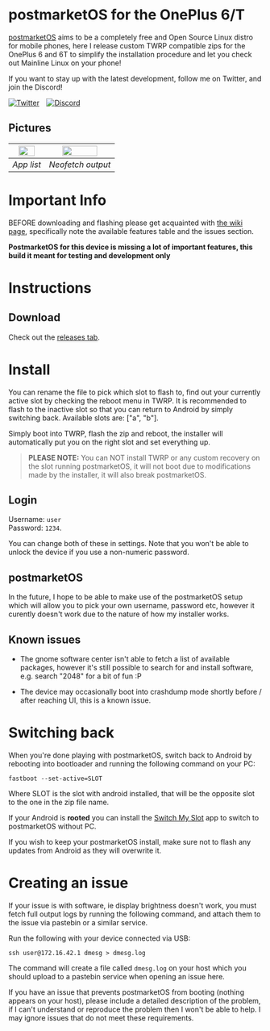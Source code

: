 # postmarketOS for the OnePlus 6/T

[postmarketOS](https://postmarketOS.org) aims to be a completely free and Open Source Linux distro for mobile phones, here I release custom TWRP compatible zips for the OnePlus 6 and 6T to simplify the installation procedure and let you check out Mainline Linux on your phone!

If you want to stay up with the latest development, follow me on Twitter, and join the Discord!

[![Twitter](https://img.shields.io/twitter/follow/calebccff?label=%40calebccff&style=flat)](https://twitter.com/calebccff) [![Discord](https://img.shields.io/discord/674261029265604610?label=Discord&style=flat)](https://discord.gg/haVG9Ga)


## Pictures

|<img src="images/appscreen.jpg" width="75%"></img>|<img src="images/neofetch.jpg" width="75%"></img>|
|:--:|:--:|
|*App list*|*Neofetch output*|

# Important Info

BEFORE downloading and flashing please get acquainted with [the wiki page](https://wiki.postmarketos.org/wiki/OnePlus_6_(oneplus-enchilada)), specifically note the available features table and the issues section.

**PostmarketOS for this device is missing a lot of important features, this build it meant for testing and development only**
# Instructions

## Download

Check out the [releases tab](https://github.com/calebccff/pmos-oneplus6/releases).

# Install

You can rename the file to pick which slot to flash to, find out your currently active slot by checking the reboot menu in TWRP. It is recommended to flash to the inactive slot so that you can return to Android by simply switching back. Available slots are: ["a", "b"].

Simply boot into TWRP, flash the zip and reboot, the installer will automatically put you on the right slot and set everything up.

> **PLEASE NOTE:** You can NOT install TWRP or any custom recovery on the slot running postmarketOS, it will not boot due to modifications made by the installer, it will also break postmarketOS.

## Login

Username: `user`<br>
Password: `1234`.

You can change both of these in settings. Note that you won't be able to unlock the device if you use a non-numeric password.

## postmarketOS

In the future, I hope to be able to make use of the postmarketOS setup which will allow you to pick your own username, password etc, however it curently doesn't work due to the nature of how my installer works.

## Known issues

* The gnome software center isn't able to fetch a list of available packages, however it's still possible to search for and install software, e.g. search "2048" for a bit of fun :P

* The device may occasionally boot into crashdump mode shortly before / after reaching UI, this is a known issue.

# Switching back

When you're done playing with postmarketOS, switch back to Android by rebooting into bootloader and running the following command on your PC:
```
fastboot --set-active=SLOT
```

Where SLOT is the slot with android installed, that will be the opposite slot to the one in the zip file name.

If your Android is **rooted** you can install the [Switch My Slot](https://github.com/gibcheesepuffs/Switch-My-Slot-Android) app to switch to postmarketOS without PC.

If you wish to keep your postmarketOS install, make sure not to flash any updates from Android as they will overwrite it.

# Creating an issue

If your issue is with software, ie display brightness doesn't work, you must fetch full output logs by running the following command, and attach them to the issue via pastebin or a similar service.

Run the following with your device connected via USB:
```
ssh user@172.16.42.1 dmesg > dmesg.log
```

The command will create a file called `dmesg.log` on your host which you should upload to a pastebin service when opening an issue here.

If you have an issue that prevents postmarketOS from booting (nothing appears on your host), please include a detailed description of the problem, if I can't understand or reproduce the problem then I won't be able to help. I may ignore issues that do not meet these requirements.

